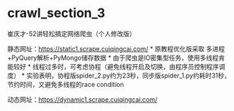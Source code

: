 # crawl_section_3
崔庆才-52讲轻松搞定网络爬虫（个人修改版）

静态网址：<https://static1.scrape.cuiqingcai.com/>
    * 原教程优化版采取 多进程+PyQuery解析+PyMongo储存数据
    * 由于爬虫是IO密集型任务，使用多线程肯能较好
    * 线程过多时，可考虑协程（避免线程开启及切换，由程序员控制程序调度）
    * 实验表明，协程版spider_2.py约为23秒，同步版spider_1.py约耗时31秒，节约时间，又避免多线程的race condition

动态网址：<https://dynamic1.scrape.cuiqingcai.com/>
